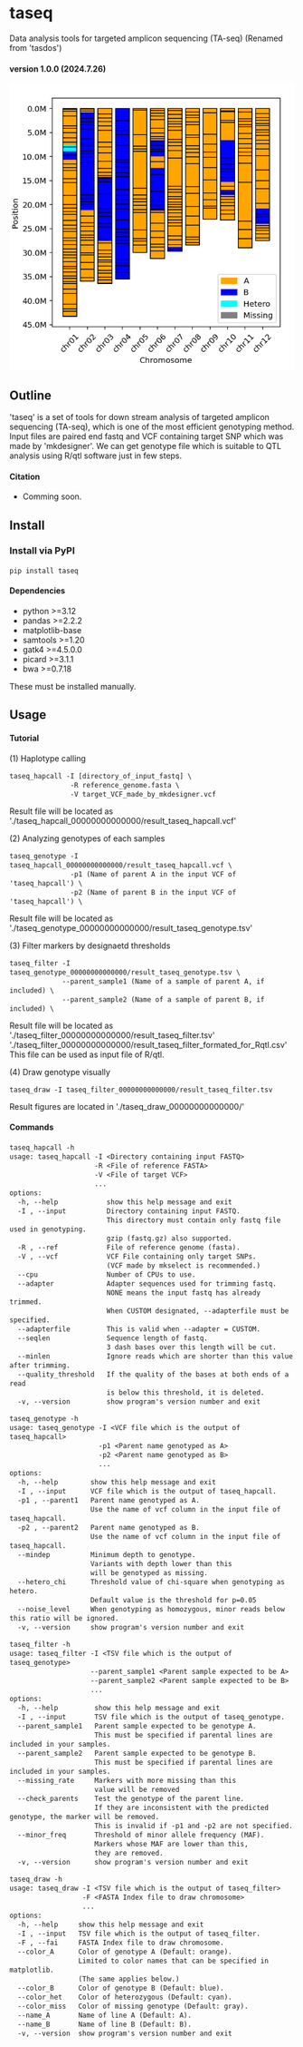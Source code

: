 # taseq
Data analysis tools for targeted amplicon sequencing (TA-seq)
(Renamed from 'tasdos')
#### version 1.0.0 (2024.7.26)

![sample.png](./fig/fig01.png)

## Outline

'taseq' is a set of tools for down stream analysis of targeted amplicon sequencing (TA-seq),
which is one of the most efficient genotyping method.
Input files are paired end fastq and VCF containing target SNP which was made by 'mkdesigner'.
We can get genotype file which is suitable to QTL analysis using R/qtl software just in few steps.

#### Citation
- Comming soon.

## Install

### Install via PyPI
```
pip install taseq
```

#### Dependencies
 - python >=3.12
 - pandas >=2.2.2
 - matplotlib-base
 - samtools >=1.20
 - gatk4 >=4.5.0.0
 - picard >=3.1.1
 - bwa >=0.7.18

These must be installed manually.

## Usage
#### Tutorial
(1) Haplotype calling   
```
taseq_hapcall -I [directory_of_input_fastq] \
               -R reference_genome.fasta \
               -V target_VCF_made_by_mkdesigner.vcf
```
Result file will be located as   
'./taseq_hapcall_00000000000000/result_taseq_hapcall.vcf'    

(2) Analyzing genotypes of each samples    
```
taseq_genotype -I taseq_hapcall_00000000000000/result_taseq_hapcall.vcf \
               -p1 (Name of parent A in the input VCF of 'taseq_hapcall') \
               -p2 (Name of parent B in the input VCF of 'taseq_hapcall') \
```
Result file will be located as    
'./taseq_genotype_00000000000000/result_taseq_genotype.tsv'    

(3) Filter markers by designaetd thresholds    
```
taseq_filter -I taseq_genotype_00000000000000/result_taseq_genotype.tsv \
             --parent_sample1 (Name of a sample of parent A, if included) \
             --parent_sample2 (Name of a sample of parent B, if included) \
```
Result file will be located as
'./taseq_filter_00000000000000/result_taseq_filter.tsv'     
'./taseq_filter_00000000000000/result_taseq_filter_formated_for_Rqtl.csv'    
This file can be used as input file of R/qtl.    

(4) Draw genotype visually    
```
taseq_draw -I taseq_filter_00000000000000/result_taseq_filter.tsv
```
Result figures are located in
'./taseq_draw_00000000000000/'    

#### Commands
```
taseq_hapcall -h
usage: taseq_hapcall -I <Directory containing input FASTQ>
                     -R <File of reference FASTA>
                     -V <File of target VCF>
                     ...
options:
  -h, --help            show this help message and exit
  -I , --input          Directory containing input FASTQ.
                        This directory must contain only fastq file used in genotyping.
                        gzip (fastq.gz) also supported.
  -R , --ref            File of reference genome (fasta).
  -V , --vcf            VCF File containing only target SNPs.
                        (VCF made by mkselect is recommended.)
  --cpu                 Number of CPUs to use.
  --adapter             Adapter sequences used for trimming fastq.
                        NONE means the input fastq has already trimmed.
                        When CUSTOM designated, --adapterfile must be specified.
  --adapterfile         This is valid when --adapter = CUSTOM.
  --seqlen              Sequence length of fastq.
                        3 dash bases over this length will be cut.
  --minlen              Ignore reads which are shorter than this value after trimming.
  --quality_threshold   If the quality of the bases at both ends of a read
                        is below this threshold, it is deleted.
  -v, --version         show program's version number and exit
```

```
taseq_genotype -h
usage: taseq_genotype -I <VCF file which is the output of taseq_hapcall>
                      -p1 <Parent name genotyped as A>
                      -p2 <Parent name genotyped as B>
                      ...
options:
  -h, --help        show this help message and exit
  -I , --input      VCF file which is the output of taseq_hapcall.
  -p1 , --parent1   Parent name genotyped as A.
                    Use the name of vcf column in the input file of taseq_hapcall.
  -p2 , --parent2   Parent name genotyped as B.
                    Use the name of vcf column in the input file of taseq_hapcall.
  --mindep          Minimum depth to genotype.
                    Variants with depth lower than this
                    will be genotyped as missing.
  --hetero_chi      Threshold value of chi-square when genotyping as hetero.
                    Default value is the threshold for p=0.05
  --noise_level     When genotyping as homozygous, minor reads below this ratio will be ignored.
  -v, --version     show program's version number and exit
```

```
taseq_filter -h
usage: taseq_filter -I <TSV file which is the output of taseq_genotype>
                    --parent_sample1 <Parent sample expected to be A>
                    --parent_sample2 <Parent sample expected to be B>
                    ...
options:
  -h, --help         show this help message and exit
  -I , --input       TSV file which is the output of taseq_genotype.
  --parent_sample1   Parent sample expected to be genotype A.
                     This must be specified if parental lines are included in your samples.
  --parent_sample2   Parent sample expected to be genotype B.
                     This must be specified if parental lines are included in your samples.
  --missing_rate     Markers with more missing than this
                     value will be removed
  --check_parents    Test the genotype of the parent line.
                     If they are inconsistent with the predicted genotype, the marker will be removed.
                     This is invalid if -p1 and -p2 are not specified.
  --minor_freq       Threshold of minor allele frequency (MAF).
                     Markers whose MAF are lower than this,
                     they are removed.
  -v, --version      show program's version number and exit
```

```
taseq_draw -h
usage: taseq_draw -I <TSV file which is the output of taseq_filter>
                  -F <FASTA Index file to draw chromosome>
                  ...
options:
  -h, --help     show this help message and exit
  -I , --input   TSV file which is the output of taseq_filter.
  -F , --fai     FASTA Index file to draw chromosome.
  --color_A      Color of genotype A (Default: orange).
                 Limited to color names that can be specified in matplotlib.
                 (The same applies below.)
  --color_B      Color of genotype B (Default: blue).
  --color_het    Color of heterozygous (Default: cyan).
  --color_miss   Color of missing genotype (Default: gray).
  --name_A       Name of line A (Default: A).
  --name_B       Name of line B (Default: B).
  -v, --version  show program's version number and exit
```

